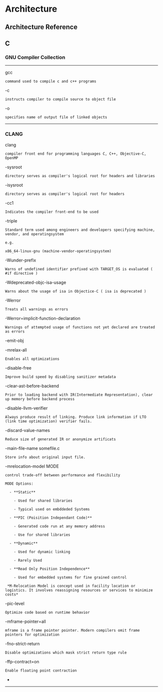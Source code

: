 # Architecture

## Architecture Reference 



## C

### GNU Compiler Collection 
------------
  gcc     
    
    command used to compile c and c++ programs 
  
  -c
  
    instructs compiler to compile source to object file 

  -o  
  
    specifies name of output file of linked objects 

------------
### CLANG 
  clang 
  
    compiler front end for programming languages C, C++, Objective-C, OpenMP 
  
  -sysroot
  
    directory serves as compiler's logical root for headers and libraries 

  -isysroot

    directory serves as compiler's logical root for headers

  -cc1

    Indicates the compiler front-end to be used 
  
  -triple

    Standard term used among engineers and developers specifying machine, vendor, and operatingsystem

    e.g. 

    x86_64-linux-gnu (machine-vendor-operatingsystem)

  -Wunder-prefix

    Warns of undefined identifier prefixed with TARGET_OS is evaluated ( #if directive )

  -Wdeprecated-objc-isa-usage

    Warns about the usage of isa in Objectice-C ( isa is deprecated )

  -Werror 

    Treats all warnings as errors

  -Werror=implicit-function-declaration     

    Warnings of attempted usage of functions not yet declared are treated as errors 

  -emit-obj

  -mrelax-all

    Enables all optimizations 
  
  -disable-free 

    Improve build speed by disabling sanitizer metadata 

  -clear-ast-before-backend 

    Prior to loading backend with IR(Intermediate Representation), clear up memory before backend process 

  -disable-llvm-verifier 

    Always produce result of linking. Produce link information if LTO (link time optimization) verifier fails.  
  
  -discard-value-names 

    Reduce size of generated IR or anonymize artificats 

  -main-file-name somefile.c

    Store info about original input file. 

  -mrelocation-model MODE

    control trade-off between performance and flexibility 

    MODE Options:

      - **Static** 
        
        - Used for shared libraries 

        - Typical used on embddeded Systems
      
      - **PIC (Poisition Independant Code)**

        - Generated code run at any memory address 

        - Use for shared libraries 

      - **Dynamic**

        - Used for dynamic linking
        
        - Rarely Used
      
      - **Read Only Position Independence**

        - Used for embedded systems for fine grained control 
  
     *M-Relocation Model is concept used in facility location or logistics. It involves reassigning resources or services to minimize costs*

  -pic-level

    Optimize code based on runtime behavior 

  -mframe-pointer=all

    mframe is a frame pointer pointer. Modern compilers omit frame pointers for optimization 
  
  -fno-strict-return

    Disable optimizations which mask strict return type rule

  -ffp-contract=on

    Enable floating point contraction 

  -


------------